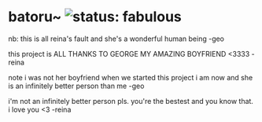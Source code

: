 # batoru~ ![status: fabulous](https://img.shields.io/badge/status-fabulous-ff69b4.svg)

nb: this is all reina's fault and she's a wonderful human being
-geo

this project is ALL THANKS TO GEORGE MY AMAZING BOYFRIEND <3333
-reina

note i was not her boyfriend when we started this project i am now and she is an infinitely better person than me
-geo

i'm not an infinitely better person pls. you're the bestest and you know that. i love you <3
-reina
